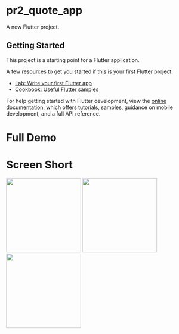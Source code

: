 # pr2_quote_app

A new Flutter project.

## Getting Started

This project is a starting point for a Flutter application.

A few resources to get you started if this is your first Flutter project:

- [Lab: Write your first Flutter app](https://docs.flutter.dev/get-started/codelab)
- [Cookbook: Useful Flutter samples](https://docs.flutter.dev/cookbook)

For help getting started with Flutter development, view the
[online documentation](https://docs.flutter.dev/), which offers tutorials,
samples, guidance on mobile development, and a full API reference.

# Full Demo


# Screen Short
<img src = "https://github.com/Sahil7698/pr2_quote_app/assets/114761517/056108a2-b41c-4999-9fcd-ec415a9704a9" width = "200px">
<img src = "https://github.com/Sahil7698/pr2_quote_app/assets/114761517/d6207bc1-cd66-49ce-9219-ac5d5b3eb7d7" width = "200px">
<img src = "https://github.com/Sahil7698/pr2_quote_app/assets/114761517/7277d595-2c0f-4fe2-ba27-92849f019b68" width = "200px">

